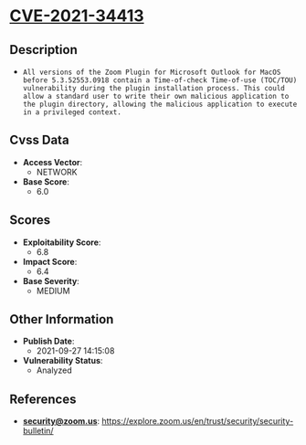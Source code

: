 
# [CVE-2021-34413](https://cve.mitre.org/cgi-bin/cvename.cgi?name=CVE-2021-34413)

## Description

- `All versions of the Zoom Plugin for Microsoft Outlook for MacOS before 5.3.52553.0918 contain a Time-of-check Time-of-use (TOC/TOU) vulnerability during the plugin installation process. This could allow a standard user to write their own malicious application to the plugin directory, allowing the malicious application to execute in a privileged context.`

## Cvss Data

- **Access Vector**:
  - NETWORK
- **Base Score**:
  - 6.0

## Scores

- **Exploitability Score**:
  - 6.8
- **Impact Score**:
  - 6.4
- **Base Severity**:
  - MEDIUM

## Other Information

- **Publish Date**:
  - 2021-09-27 14:15:08
- **Vulnerability Status**:
  - Analyzed

## References

- **security@zoom.us**: https://explore.zoom.us/en/trust/security/security-bulletin/
